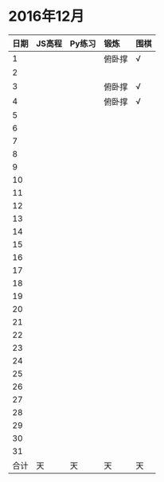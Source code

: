 # 2016年12月

日期|JS高程|Py练习|锻炼|围棋|
:---|:-----|:-----|:---|:---|
1|||俯卧撑|√|
2|||||
3|||俯卧撑|√|
4|||俯卧撑|√|
5|||||
6|||||
7|||||
8|||||
9|||||
10|||||
11|||||
12|||||
13|||||
14|||||
15|||||
16|||||
17|||||
18|||||
19|||||
20|||||
21|||||
22|||||
23|||||
24|||||
25|||||
26|||||
27|||||
28|||||
29|||||
30|||||
31|||||
合计|天|天|天|天|